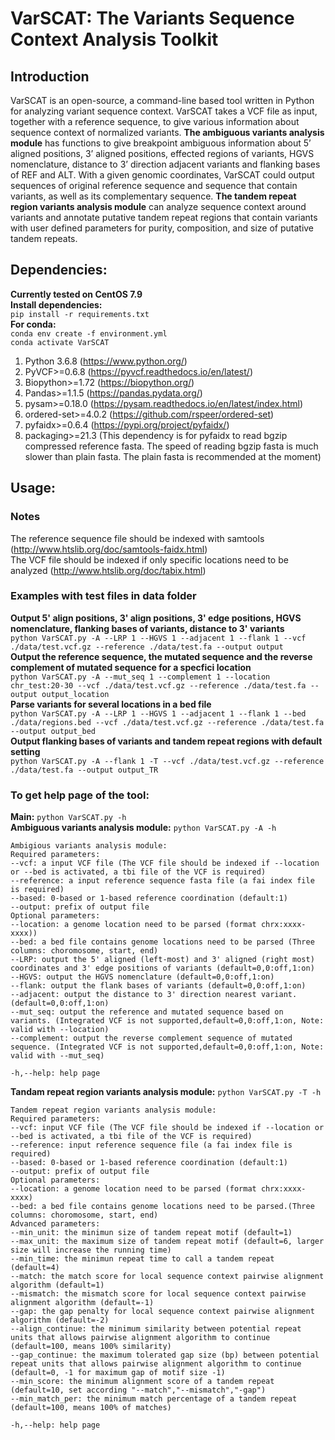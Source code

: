 # VarSCAT: The Variants Sequence Context Analysis Toolkit
## Introduction
VarSCAT is an open-source, a command-line based tool written in Python for analyzing variant sequence context. VarSCAT takes a VCF file as input, together with a reference sequence, to give various information about sequence context of normalized variants. **The ambiguous variants analysis module** has functions to give breakpoint ambiguous information about 5’ aligned positions, 3’ aligned positions, effected regions of variants, HGVS nomenclature, distance to 3’ direction adjacent variants and flanking bases of REF and ALT. With a given genomic coordinates, VarSCAT could output sequences of original reference sequence and sequence that contain variants, as well as its complementary sequence. **The tandem repeat region variants analysis module** can analyze sequence context around variants and annotate putative tandem repeat regions that contain variants with user defined parameters for purity, composition, and size of putative tandem repeats.

## Dependencies:
**Currently tested on CentOS 7.9**<br />
**Install dependencies:** <br />
`pip install -r requirements.txt`<br />
**For conda:** <br />
`conda env create -f environment.yml`<br />
`conda activate VarSCAT`<br />
1. Python 3.6.8 (https://www.python.org/)
2. PyVCF>=0.6.8 (https://pyvcf.readthedocs.io/en/latest/) 
3. Biopython>=1.72 (https://biopython.org/)
4. Pandas>=1.1.5 (https://pandas.pydata.org/)
5. pysam>=0.18.0 (https://pysam.readthedocs.io/en/latest/index.html)
6. ordered-set>=4.0.2 (https://github.com/rspeer/ordered-set)
7. pyfaidx>=0.6.4 (https://pypi.org/project/pyfaidx/)
8. packaging>=21.3 (This dependency is for pyfaidx to read bgzip compressed reference fasta. The speed of reading bgzip fasta is much slower than plain fasta. The plain fasta is recommended at the moment)

## Usage:
### Notes
The reference sequence file should be indexed with samtools (http://www.htslib.org/doc/samtools-faidx.html)<br />
The VCF file should be indexed if only specific locations need to be analyzed (http://www.htslib.org/doc/tabix.html)<br />
### Examples with test files in data folder
**Output 5' align positions, 3' align positions, 3' edge positions, HGVS nomenclature, flanking bases of variants, distance to 3' variants**<br />
`python VarSCAT.py -A --LRP 1 --HGVS 1 --adjacent 1 --flank 1 --vcf ./data/test.vcf.gz --reference ./data/test.fa --output output`<br />
**Output the reference sequence, the mutated sequence and the reverse complement of mutated sequence for a specfici location**<br />
`python VarSCAT.py -A --mut_seq 1 --complement 1 --location chr_test:20-30 --vcf ./data/test.vcf.gz --reference ./data/test.fa --output output_location`<br />
**Parse variants for several locations in a bed file**<br />
`python VarSCAT.py -A --LRP 1 --HGVS 1 --adjacent 1 --flank 1 --bed ./data/regions.bed --vcf ./data/test.vcf.gz --reference ./data/test.fa --output output_bed`<br />
**Output flanking bases of variants and tandem repeat regions with default setting** <br />
`python VarSCAT.py -A --flank 1 -T --vcf ./data/test.vcf.gz --reference ./data/test.fa --output output_TR`

### To get help page of the tool: 
**Main:** `python VarSCAT.py -h`<br />
**Ambiguous variants analysis module:** `python VarSCAT.py -A -h`<br />
```
Ambigious variants analysis module:
Required parameters:
--vcf: a input VCF file (The VCF file should be indexed if --location or --bed is activated, a tbi file of the VCF is required)
--reference: a input reference sequence fasta file (a fai index file is required)
--based: 0-based or 1-based reference coordination (default:1)
--output: prefix of output file
Optional parameters:
--location: a genome location need to be parsed (format chrx:xxxx-xxxx))
--bed: a bed file contains genome locations need to be parsed (Three columns: choromosome, start, end)
--LRP: output the 5' aligned (left-most) and 3' aligned (right most) coordinates and 3' edge positions of variants (default=0,0:off,1:on)
--HGVS: output the HGVS nomenclature (default=0,0:off,1:on)
--flank: output the flank bases of variants (default=0,0:off,1:on)
--adjacent: output the distance to 3' direction nearest variant. (default=0,0:off,1:on)
--mut_seq: output the reference and mutated sequence based on variants. (Integrated VCF is not supported,default=0,0:off,1:on, Note: valid with --location)
--complement: output the reverse complement sequence of mutated sequence. (Integrated VCF is not supported,default=0,0:off,1:on, Note: valid with --mut_seq)

-h,--help: help page
```
**Tandam repeat region variants analysis module:** `python VarSCAT.py -T -h`<br />
```
Tandem repeat region variants analysis module:
Required parameters:
--vcf: input VCF file (The VCF file should be indexed if --location or --bed is activated, a tbi file of the VCF is required)
--reference: input reference sequence file (a fai index file is required)
--based: 0-based or 1-based reference coordination (default:1)
--output: prefix of output file
Optional parameters:
--location: a genome location need to be parsed (format chrx:xxxx-xxxx)
--bed: a bed file contains genome locations need to be parsed.(Three columns: choromosome, start, end)
Advanced parameters:
--min_unit: the minimun size of tandem repeat motif (default=1)
--max_unit: the maximum size of tandem repeat motif (default=6, larger size will increase the running time)
--min_time: the minimun repeat time to call a tandem repeat (default=4) 
--match: the match score for local sequence context pairwise alignment algorithm (default=1)
--mismatch: the mismatch score for local sequence context pairwise alignment algorithm (default=-1)
--gap: the gap penalty for local sequence context pairwise alignment algorithm (default=-2)
--align_continue: the minimum similarity between potential repeat units that allows pairwise alignment algorithm to continue (default=100, means 100% similarity)
--gap_continue: the maximum tolerated gap size (bp) between potential repeat units that allows pairwise alignment algorithm to continue (default=0, -1 for maximum gap of motif size -1)
--min_score: the minimum alignment score of a tandem repeat (default=10, set according "--match","--mismatch","-gap")
--min_match_per: the minimum match percentage of a tandem repeat (default=100, means 100% of matches)

-h,--help: help page
```
